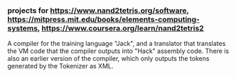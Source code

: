 ### projects for https://www.nand2tetris.org/software, https://mitpress.mit.edu/books/elements-computing-systems, https://www.coursera.org/learn/nand2tetris2

A compiler for the training language "Jack", and a translator that translates the VM code that the compiler outputs into "Hack" assembly code.
There is also an earlier version of the compiler, which only outputs the tokens generated by the Tokenizer as XML.
